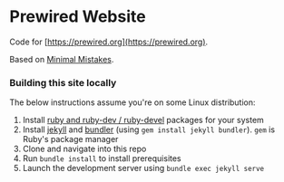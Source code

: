 # Prewired Website

Code for [https://prewired.org](https://prewired.org).

Based on [Minimal Mistakes](https://mmistakes.github.io/minimal-mistakes/docs/quick-start-guide/).

### Building this site locally

The below instructions assume you're on some Linux distribution:

1. Install [ruby and ruby-dev / ruby-devel](https://www.ruby-lang.org/en/downloads/) packages for your system
2. Install [jekyll](https://jekyllrb.com/docs/installation/) and [bundler](https://bundler.io/) (using `gem install jekyll bundler`). `gem` is Ruby's package manager
3. Clone and navigate into this repo
4. Run `bundle install` to install prerequisites
5. Launch the development server using `bundle exec jekyll serve`
